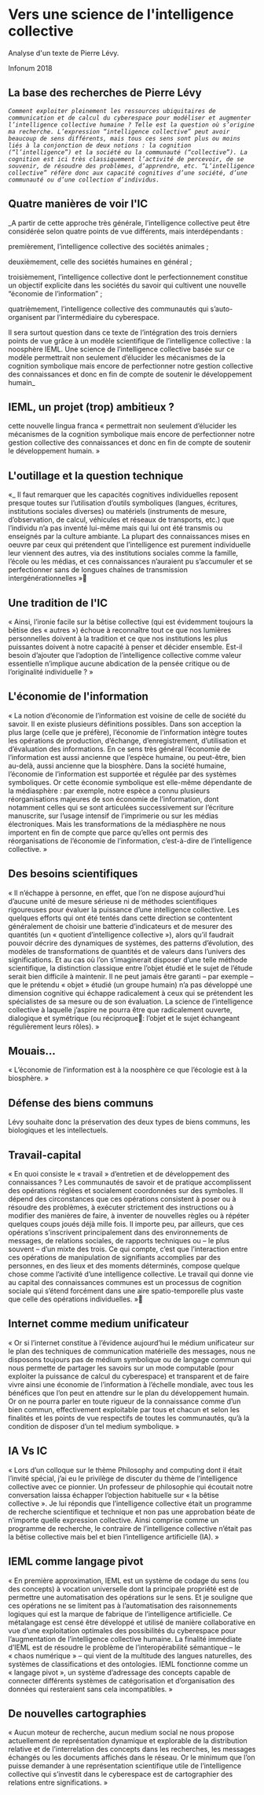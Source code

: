 # Vers une science de l'intelligence collective
Analyse d'un texte de Pierre Lévy.

Infonum 2018

## La base des recherches de Pierre Lévy
_`Comment exploiter pleinement les ressources ubiquitaires de communication et de calcul du cyberespace pour modéliser et augmenter l’intelligence collective humaine ?
Telle est la question où s’origine ma recherche. L’expression “intelligence collective” peut avoir beaucoup de sens différents, mais tous ces sens sont plus ou moins liés à la conjonction de deux notions : la cognition (“l’intelligence”) et la société ou la communauté (“collective”). La cognition est ici très classiquement l’activité de percevoir, de se souvenir, de résoudre des problèmes, d’apprendre, etc. “L’intelligence collective” réfère donc aux capacité cognitives d’une société, d’une communauté ou d’une collection d’individus.`_

## Quatre manières de voir l'IC
_A partir de cette approche très générale, l’intelligence collective peut être considérée selon quatre points de vue différents, mais interdépendants :

 premièrement, l’intelligence collective des sociétés animales ;

deuxièmement, celle des sociétés humaines en général ;

troisièmement, l’intelligence collective dont le perfectionnement constitue un objectif explicite dans les sociétés du savoir qui cultivent une nouvelle “économie de l’information” ;

 quatrièmement, l’intelligence collective des communautés qui s’auto-organisent par l’intermédiaire du cyberespace.

Il sera surtout question dans ce texte de l’intégration des trois derniers points de vue grâce à un modèle scientifique de l’intelligence collective : la noosphère IEML. Une science de l’intelligence collective basée sur ce modèle permettrait non seulement d’élucider les mécanismes de la cognition symbolique mais encore de perfectionner notre gestion collective des connaissances et donc en fin de compte de soutenir le développement humain_

## IEML, un projet (trop) ambitieux ?
 cette nouvelle lingua franca « permettrait non seulement d’élucider les mécanismes de la cognition symbolique mais encore de perfectionner notre gestion collective des connaissances et donc en fin de compte de soutenir le développement humain. »

 ## L'outillage et la question technique
 «_ Il faut remarquer que les capacités cognitives individuelles reposent presque toutes sur l’utilisation d’outils symboliques (langues, écritures, institutions sociales diverses) ou matériels (instruments de mesure, d’observation, de calcul, véhicules et réseaux de transports, etc.) que l’individu n’a pas inventé lui-même mais qui lui ont été transmis ou enseignés par la culture ambiante. La plupart des connaissances mises en oeuvre par ceux qui prétendent que l’intelligence est purement individuelle leur viennent des autres, via des institutions sociales comme la famille, l’école ou les médias, et ces connaissances n’auraient pu s’accumuler et se perfectionner sans de longues chaînes de transmission intergénérationnelles »
## Une tradition de l'IC
« Ainsi, l’ironie facile sur la bêtise collective (qui est évidemment toujours la bêtise des « autres ») échoue à reconnaître tout ce que nos lumières personnelles doivent à la tradition et ce que nos institutions les plus puissantes doivent à notre capacité à penser et décider ensemble. Est-il besoin d’ajouter que l’adoption de l’intelligence collective comme valeur essentielle n’implique aucune abdication de la pensée critique ou de l’originalité individuelle ? »
## L'économie de l'information

« La notion d’économie de l’information est voisine de celle de société du savoir. Il en existe plusieurs définitions possibles. Dans son acception la plus large (celle que je préfère), l’économie de l’information intègre toutes les opérations de production, d’échange, d’enregistrement, d’utilisation et d’évaluation des informations. En ce sens très général l’économie de l’information est aussi ancienne que l’espèce humaine, ou peut-être, bien au-delà, aussi ancienne que la biosphère. Dans la société humaine, l’économie de l’information est supportée et régulée par des systèmes symboliques. Or cette économie symbolique est elle-même dépendante de la médiasphère : par exemple, notre espèce a connu plusieurs réorganisations majeures de son économie de l’information, dont notamment celles qui se sont articulées successivement sur l’écriture manuscrite, sur l’usage intensif de l’imprimerie ou sur les médias électroniques. Mais les transformations de la médiasphère ne nous importent en fin de compte que parce qu’elles ont permis des réorganisations de l’économie de l’information, c’est-à-dire de l’intelligence collective. »

## Des besoins scientifiques

« Il n’échappe à personne, en effet, que l’on ne dispose aujourd’hui d’aucune unité de mesure sérieuse ni de méthodes scientifiques rigoureuses pour évaluer la puissance d’une intelligence collective. Les quelques efforts qui ont été tentés dans cette direction se contentent généralement de choisir une batterie d’indicateurs et de mesurer des quantités (un « quotient d’intelligence collective »), alors qu’il faudrait pouvoir décrire des dynamiques de systèmes, des patterns d’évolution, des modèles de transformations de quantités et de valeurs dans l’univers des significations. Et au cas où l’on s’imaginerait disposer d’une telle méthode scientifique, la distinction classique entre l’objet étudié et le sujet de l’étude serait bien difficile à maintenir. Il ne peut jamais être garanti – par exemple – que le prétendu « objet » étudié (un groupe humain) n’a pas développé une dimension cognitive qui échappe radicalement à ceux qui se prétendent les spécialistes de sa mesure ou de son évaluation. La science de l’intelligence collective à laquelle j’aspire ne pourra être que radicalement ouverte, dialogique et symétrique (ou réciproque: l’objet et le sujet échangeant régulièrement leurs rôles). »

## Mouais...
« L’économie de l’information est à la noosphère ce que l’écologie est à la biosphère. »
## Défense des biens communs
Lévy souhaite donc la préservation des deux types de biens communs, les biologiques et les intellectuels.
## Travail-capital
« En quoi consiste le « travail » d’entretien et de développement des connaissances ? Les communautés de savoir et de pratique accomplissent des opérations réglées et socialement coordonnées sur des symboles. Il dépend des circonstances que ces opérations consistent à poser ou à résoudre des problèmes, à exécuter strictement des instructions ou à modifier des manières de faire, à inventer de nouvelles règles ou à répéter quelques coups joués déjà mille fois. Il importe peu, par ailleurs, que ces opérations s’inscrivent principalement dans des environnements de messages, de relations sociales, de rapports techniques ou – le plus souvent – d’un mixte des trois. Ce qui compte, c’est que l’interaction entre ces opérations de manipulation de signifiants accomplies par des personnes, en des lieux et des moments déterminés, compose quelque chose comme l’activité d’une intelligence  collective. Le travail qui donne vie au capital des connaissances communes est un processus de cognition sociale qui s’étend forcément dans une aire spatio-temporelle plus vaste que celle des opérations individuelles. »
## Internet comme medium unificateur
« Or si l’internet constitue à l’évidence aujourd’hui le médium unificateur sur le plan des techniques de communication matérielle des messages, nous ne disposons toujours pas de médium symbolique ou de langage commun qui nous permette de partager les savoirs sur un mode computable (pour exploiter la puissance de calcul du cyberespace) et transparent et de faire vivre ainsi une économie de l’information à l’échelle mondiale, avec tous les bénéfices que l’on peut en attendre sur le plan du développement humain. Or on ne pourra parler en toute rigueur de la connaissance comme d’un bien commun, effectivement exploitable par tous et chacun et selon les finalités et les points de vue respectifs de toutes les communautés, qu’à la condition de disposer d’un tel medium symbolique. »
## IA Vs IC
« Lors d’un colloque sur le thème Philosophy and computing dont il était l’invité spécial, j’ai eu le privilège de discuter du thème de l’intelligence collective avec ce pionnier. Un professeur de philosophie qui écoutait notre conversation laissa échapper l’objection habituelle sur « la bêtise collective ». Je lui répondis que l’intelligence collective était un programme de recherche scientifique et technique et non pas une approbation béate de n’importe quelle expression collective. Ainsi comprise comme un programme de recherche, le contraire de l’intelligence collective n’était pas la bêtise collective mais bel et bien l’intelligence artificielle (IA). »

## IEML comme langage pivot
« En première approximation, IEML est un système de codage du sens (ou des concepts) à vocation universelle dont la principale propriété est de permettre une automatisation des opérations sur le sens. Et je souligne que ces opérations ne se limitent pas à l’automatisation des raisonnements logiques qui est la marque de fabrique de l’intelligence artificielle. Ce métalangage est censé être développé et utilisé de manière collaborative en vue d’une exploitation optimales des possibilités du cyberespace pour l’augmentation de l’intelligence collective humaine. La finalité immédiate d’IEML est de résoudre le problème de l’interopérabilité sémantique – le « chaos numérique » – qui vient de la multitude des langues naturelles, des systèmes de classifications et des ontologies. IEML fonctionne comme un « langage pivot », un système d’adressage des concepts capable de connecter différents systèmes de catégorisation et d’organisation des données qui resteraient sans cela incompatibles. »
## De nouvelles cartographies
« Aucun moteur de recherche, aucun medium social ne nous propose actuellement de représentation dynamique et explorable de la distribution relative et de l’interrelation des concepts dans les recherches, les messages échangés ou les documents affichés dans le réseau. Or le minimum que l’on puisse demander à une représentation scientifique utile de l’intelligence collective qui s’investit dans le cyberespace est de cartographier des relations entre significations. »
